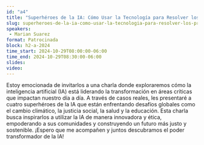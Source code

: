 ```yaml
---
id: "a4"
title: "Superhéroes de la IA: Cómo Usar la Tecnología para Resolver los Problemas del Mundo"
slug: superheroes-de-la-ia-como-usar-la-tecnologia-para-resolver-los-problemas-del-mundo
speakers:
 - Marian Suarez
format: Patrocinada
block: h2-a-2024
time_start: 2024-10-29T08:00:00-06:00
time_end: 2024-10-29T08:30:00-06:00
slides: 
video: 
---
```


Estoy emocionada de invitarlos a una charla donde exploraremos cómo la inteligencia artificial (IA) está liderando la transformación en áreas críticas que impactan nuestro día a día. A través de casos reales, les presentaré a cuatro superhéroes de la IA que están enfrentando desafíos globales como el cambio climático, la justicia social, la salud y la educación. Esta charla busca inspirarlos a utilizar la IA de manera innovadora y ética, empoderando a sus comunidades y construyendo un futuro más justo y sostenible. ¡Espero que me acompañen y juntos descubramos el poder transformador de la IA!

